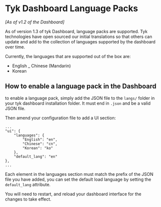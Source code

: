 # Tyk Dashboard Language Packs

*[As of v1.2 of the Dashboard]*

As of version 1.3 of tyk Dashboard, language packs are supported. Tyk technologies have open sourced our initial translations so that others can update and add to the collection of languages supported by the dashboard over time.

Currently, the languages that are supported out of the box are:

- English
_ Chinese (Mandarin)
- Korean

## How to enable a language pack in the Dashboard

to enable a language pack, simply add the JSON file to the `langs/` folder in your tyk dashboard installation folder. It must end in `.json` and be a valid JSON file.

Then amend your configuration file to add a UI section:
    
    ...
    "ui": {
        "languages": {
            "English": "en",
            "Chinese": "cn",
            "Korean": "ko"
        },
        "default_lang": "en"
    },
    ...

Each element in the languages section must match the prefix of the JSON file you have added, you can set the default load language by setting the `default_lang` attribute.

You will need to restart, and reload your dashboard interface for the changes to take effect.
